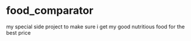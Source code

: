 # food_comparator

my special side project to make sure i get my good nutritious food for the best price
